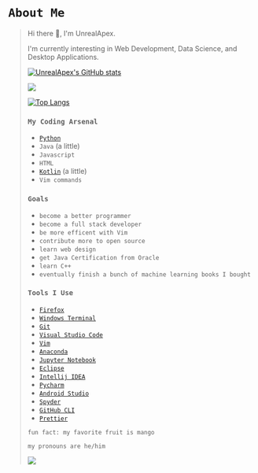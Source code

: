 # `About Me`
>
> Hi there 👋, I'm UnrealApex.
> 
> I'm currently interesting in Web Development, Data Science, and Desktop Applications.
> 
> 
>[![UnrealApex's GitHub stats](https://github-readme-stats.vercel.app/api?username=unrealapex&count_private=true&show_icons=true&theme=dark&include_all_commits)](https://github.com/anuraghazra/github-readme-stats)
>
>![](https://github-readme-streak-stats.herokuapp.com/?user=unrealapex&theme=dark)
>
>[![Top Langs](https://github-readme-stats.vercel.app/api/top-langs/?username=UnrealApex&layout=compact&theme=dark&)](https://github.com/anuraghazra/github-readme-stats)
>
>
> ### `My Coding Arsenal`
> 
> 
>- [`Python`](https://github.com/python/cpython)
>- `Java` (a little)
>- `Javascript` 
>- `HTML` 
>- [`Kotlin`](https://github.com/JetBrains/kotlin) (a little)
>- `Vim commands`
> 
> 
>### `Goals`
>
>- `become a better programmer`
>- `become a full stack developer` 
>- `be more efficent with Vim`
>- `contribute more to open source`
>- `learn web design`
>- `get Java Certification from Oracle`
>- `learn C++`
>- `eventually finish a bunch of machine learning books I bought` 
>
>
>### `Tools I Use`
>
>- [`Firefox`](https://www.mozilla.org/en-US/firefox/new/)
>- [`Windows Terminal`](https://github.com/microsoft/terminal)
>- [`Git`](https://git-scm.com/)
>- [`Visual Studio Code`](https://github.com/microsoft/vscode)
>- [`Vim`](https://github.com/vim/vim)
>- [`Anaconda`](https://www.anaconda.com)
>- [`Jupyter Notebook`](https://github.com/jupyter/notebook )
>- [`Eclipse`](https://www.eclipse.org/)
>- [`Intellij IDEA`](https://github.com/JetBrains/intellij-community)
>- [`Pycharm`](https://www.jetbrains.com/pycharm/)
>- [`Android Studio`](https://developer.android.com/studio)
>- [`Spyder`](https://github.com/spyder-ide/spyder) 
>- [`GitHub CLI`](https://github.com/cli/cli)
>- [`Prettier`](https://github.com/prettier/prettier) 
>
> 
> `fun fact: my favorite fruit is mango`
>
>
> `my pronouns are he/him`
> 
>
> ![](https://www.vim.org/images/vim_created.gif)
<!--
**UnrealApex/UnrealApex** is a ✨ _special_ ✨ repository because its `README.md` (this file) appears on your GitHub profile.

Here are some ideas to get you started:

- 🔭 I’m currently working on ...
- 🌱 I’m currently learning ...
- 👯 I’m looking to collaborate on ...
- 🤔 I’m looking for help with ...
- 💬 Ask me about ...
- 📫 How to reach me: ...
- 😄 Pronouns: he\him
- ⚡ Fun fact: ...
-->



